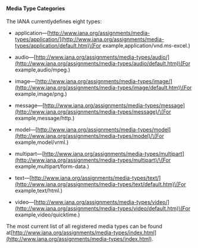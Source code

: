 #### Media Type Categories

The IANA currentlydefines eight types:

* application—[http://www.iana.org/assignments/media-types/application/](http://www.iana.org/assignments/media-types/application/default.htm)\(For example,application/vnd.ms-excel.\)

* audio—[http://www.iana.org/assignments/media-types/audio/](http://www.iana.org/assignments/media-types/audio/default.htm)\(For example,audio/mpeg.\)

* image—[http://www.iana.org/assignments/media-types/image/](http://www.iana.org/assignments/media-types/image/default.htm)\(For example,image/png.\)

* message—[http://www.iana.org/assignments/media-types/message](http://www.iana.org/assignments/media-types/message)/\(For example,message/http.\)

* model—[http://www.iana.org/assignments/media-types/model](http://www.iana.org/assignments/media-types/model)/\(For example,model/vrml.\)

* multipart—[http://www.iana.org/assignments/media-types/multipart](http://www.iana.org/assignments/media-types/multipart)/\(For example,multipart/form-data.\)

* text—[http://www.iana.org/assignments/media-types/text/](http://www.iana.org/assignments/media-types/text/default.htm)\(For example,text/html.\)

* video—[http://www.iana.org/assignments/media-types/video/](http://www.iana.org/assignments/media-types/video/default.htm)\(For example,video/quicktime.\)

The most current list of all registered media types can be found at[http://www.iana.org/assignments/media-types/index.html](http://www.iana.org/assignments/media-types/index.html).

